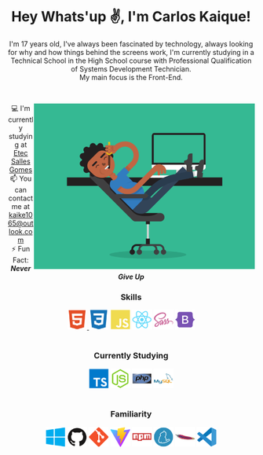 <div align="center">
<h1 align="center">Hey Whats'up ✌️, I'm Carlos Kaique!</h1>
<p>I'm 17 years old, I've always been fascinated by technology, always looking for why and how things behind the screens work, I'm currently studying in a Technical School in the High School course with Professional Qualification of Systems Development Technician.<br>My main focus is the Front-End.</p>
</div>
<br>

<main display="flex">
<div class="img">
<img width="450px" align="right" src="./src/assets/psx.gif" alt="Guy coding">
</div>


<div align="center">
  
:computer: I'm currently studying at [Etec Salles Gomes](https://www.cps.sp.gov.br/etecs/etec-salles-gomes/) <br>
:mailbox:	 You can contact me at [kaike1065@outlook.com](mailto:kaike1065@outlook.com)<br>
:zap: Fun Fact: ***Never Give Up*** <br>
  
<h3>Skills</h3>
<a href="https://developer.mozilla.org/en-US/docs/Glossary/HTML5" target="_blank" rel="noreferrer"><img src="src/icons/skills/html5.svg" width="40" height="40" alt="HTML5" />
<a href="https://developer.mozilla.org/pt-BR/docs/Web/CSS" target="_blank" rel="noreferrer"><img src="src/icons/skills/css3.svg" width="40" height="40" alt="Css" /></a>
<a href="https://developer.mozilla.org/en-US/docs/Web/JavaScript" target="_blank" rel="noreferrer"><img src="src/icons/skills/javascript.svg" width="40" height="40" alt="Javascript" /></a>
<a href="https://reactjs.org/" target="_blank" rel="noreferrer"><img src="src/icons/skills/react.svg" width="40" height="40" alt="React" /></a>
<a href="https://sass-lang.com/" target="_blank" rel="noreferrer"><img src="src/icons/skills/sass.svg" width="40" height="40" alt="Sass" /></a>
<a href="https://getbootstrap.com/" target="_blank" rel="noreferrer"><img src="src/icons/skills/bootstrap.svg" width="40" height="40" alt="Bootstrap" /></a>
<br>
<br>
<h3>Currently Studying</h3>
<a href="https://www.typescriptlang.org/" rel="nofollow"><img src="src/icons/currentlyStudying/typescript.svg" width="40" height="40" alt="Typescript"></a>
<a href="https://nodejs.org/en/" rel="nofollow"><img src="src/icons/currentlyStudying/nodejs.svg" width="40" height="40" alt="NodeJS"></a>
<a href="https://www.php.net/" rel="nofollow"><img src="src/icons/currentlyStudying/php.svg" width="40" height="40" alt="PHP"></a>
<a href="https://www.mysql.com" rel="nofollow"><img src="src/icons/currentlyStudying/mysql.svg" width="40" height="40" alt="Mysql"></a>
<br>
<br>
<h3>Familiarity</h3>
<img src="src/icons/familiarity/windows.svg" width="40" height="40" alt="Windows">
<img src="src/icons/familiarity/github.svg" width="40" height="40" alt="GitHub">
<img src="src/icons/familiarity/git.svg" width="40" height="40" alt="Git">
<img src="src/icons/familiarity/vitejs.svg" width="40" height="40" alt="Vite">
<img src="src/icons/familiarity/npm.svg" width="40" height="40" alt="npm">
<img src="src/icons/familiarity/yarn.svg" width="40" height="40" alt="Yarn">
<img src="src/icons/familiarity/apache.svg" width="40" height="40" alt="Apache">
<img src="src/icons/familiarity/vscode.svg" width="40" height="40" alt="VScode">
</div>


</main>

